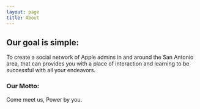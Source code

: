 ```yaml
---
layout: page
title: About
---
```



## Our goal is simple:
To create a social network of Apple admins in and around the San Antonio area, that can provides you with a place of interaction and learning to be successful with all your endeavors.

### Our Motto:
Come meet us, Power by you.
